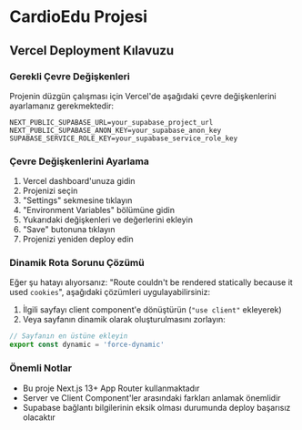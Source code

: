 # CardioEdu Projesi

## Vercel Deployment Kılavuzu

### Gerekli Çevre Değişkenleri

Projenin düzgün çalışması için Vercel'de aşağıdaki çevre değişkenlerini ayarlamanız gerekmektedir:

```
NEXT_PUBLIC_SUPABASE_URL=your_supabase_project_url
NEXT_PUBLIC_SUPABASE_ANON_KEY=your_supabase_anon_key
SUPABASE_SERVICE_ROLE_KEY=your_supabase_service_role_key
```

### Çevre Değişkenlerini Ayarlama

1. Vercel dashboard'unuza gidin
2. Projenizi seçin
3. "Settings" sekmesine tıklayın
4. "Environment Variables" bölümüne gidin
5. Yukarıdaki değişkenleri ve değerlerini ekleyin
6. "Save" butonuna tıklayın
7. Projenizi yeniden deploy edin

### Dinamik Rota Sorunu Çözümü

Eğer şu hatayı alıyorsanız: "Route couldn't be rendered statically because it used `cookies`", aşağıdaki çözümleri uygulayabilirsiniz:

1. İlgili sayfayı client component'e dönüştürün (`"use client"` ekleyerek)
2. Veya sayfanın dinamik olarak oluşturulmasını zorlayın:

```javascript
// Sayfanın en üstüne ekleyin
export const dynamic = 'force-dynamic'
```

### Önemli Notlar

- Bu proje Next.js 13+ App Router kullanmaktadır
- Server ve Client Component'ler arasındaki farkları anlamak önemlidir
- Supabase bağlantı bilgilerinin eksik olması durumunda deploy başarısız olacaktır